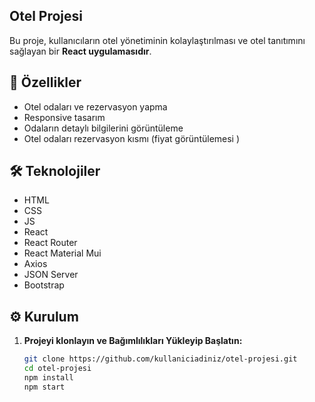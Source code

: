 ## Otel Projesi

Bu proje, kullanıcıların otel yönetiminin kolaylaştırılması ve otel tanıtımını sağlayan bir **React uygulamasıdır**.

## 🚀 Özellikler

- Otel odaları ve rezervasyon yapma  
- Responsive tasarım  
- Odaların detaylı bilgilerini görüntüleme  
- Otel odaları rezervasyon kısmı (fiyat görüntülemesi )

## 🛠️ Teknolojiler
- HTML
-  CSS 
-  JS 
- React  
- React Router 
- React Material Mui 
- Axios 
- JSON Server 
- Bootstrap

## ⚙️ Kurulum
1. **Projeyi klonlayın ve Bağımlılıkları Yükleyip Başlatın:**  
   ```bash
   git clone https://github.com/kullaniciadiniz/otel-projesi.git
   cd otel-projesi
   npm install
   npm start

  
    

